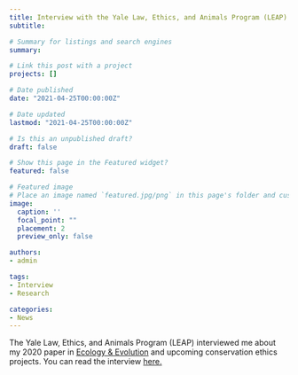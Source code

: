 ```yaml
---
title: Interview with the Yale Law, Ethics, and Animals Program (LEAP)
subtitle:

# Summary for listings and search engines
summary:

# Link this post with a project
projects: []

# Date published
date: "2021-04-25T00:00:00Z"

# Date updated
lastmod: "2021-04-25T00:00:00Z"

# Is this an unpublished draft?
draft: false

# Show this page in the Featured widget?
featured: false

# Featured image
# Place an image named `featured.jpg/png` in this page's folder and customize its options here.
image:
  caption: ''
  focal_point: ""
  placement: 2
  preview_only: false

authors:
- admin

tags:
- Interview
- Research

categories:
- News
---
```

The Yale Law, Ethics, and Animals Program (LEAP) interviewed me about my 2020 paper in [Ecology & Evolution](https://onlinelibrary.wiley.com/doi/full/10.1002/ece3.6648) and upcoming conservation ethics projects. You can read the interview [here.](https://law.yale.edu/yls-today/news/qa-nathalie-sommer-how-differences-grasshopper-personality-affect-ecosystems)

